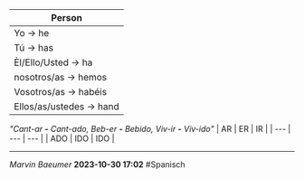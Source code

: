 |Person                  |
|------------------------|
|Yo -> he                |
|Tú -> has               |
|Èl/Ello/Usted -> ha     |
|nosotros/as -> hemos    |
|Vosotros/as -> habéis   |
|Ellos/as/ustedes -> hand|

*"Cant-ar **-** Cant-ado, Beb-er **-** Bebido, Viv-ir **-** Viv-ido"*
| AR  | ER  | IR  |
| --- | --- | --- |
| ADO | IDO | IDO |

---
*Marvin Baeumer* **2023-10-30 17:02** #Spanisch